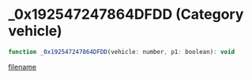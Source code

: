# _0x192547247864DFDD (Category vehicle)

```js
function _0x192547247864DFDD(vehicle: number, p1: boolean): void
```

[filename](_0x192547247864DFDD_m.md ':include')